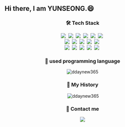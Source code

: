 <h2 align="left">Hi there, I am YUNSEONG.😄</h1>

<h3 align="center">🛠 Tech Stack</h3>

<p align="center">
<!--   <h>주요언어:</h> -->
  <img src="https://img.shields.io/badge/Python-3766AB?style=flat-square&logo=Python&logoColor=white"/></a>&nbsp 
  <img src="https://img.shields.io/badge/Java-007396?style=flat-square&logo=Java&logoColor=white"/></a>&nbsp 
  <img src="https://img.shields.io/badge/C-A8B9CC?style=flat-square&logo=C&logoColor=white"/></a>&nbsp 
  <img src="https://img.shields.io/badge/JavaScript-1e0e0e?style=flat-square&logo=JavaScript&logoColor=yellow"/></a>&nbsp
  <img src="https://img.shields.io/badge/TypeScript-blue?style=flat-square&logo=TypeScript&logoColor=white"/></a>&nbsp
  <img src="https://img.shields.io/badge/HTML5-red?style=flat-square&logo=HTML5&logoColor=white"/></a>&nbsp
  <br>
  <img src="https://img.shields.io/badge/PostgreSQL-brightgreen?style=flat-square&logo=PostgreSQL&logoColor=black"/></a>&nbsp  
  <img src="https://img.shields.io/badge/Mysql-E6B91E?style=flat-square&logo=MySql&logoColor=white"/></a>&nbsp
  <img src="https://img.shields.io/badge/React-skyblue?style=flat-square&logo=React&logoColor=white"/></a>&nbsp
  <img src="https://img.shields.io/badge/Sass-CC6699?style=flat-square&logo=Sass&logoColor=black"/></a>&nbsp
  <img src="https://img.shields.io/badge/Express-000000?style=flat-square&logo=Express&logoColor=white"/></a>&nbsp
  <br>
  <img src="https://img.shields.io/badge/Socket.io-010101?style=flat-square&logo=Socket.io&logoColor=white"/></a>&nbsp
  <img src="https://img.shields.io/badge/aws-333664?style=flat-square&logo=amazon-aws&logoColor=white"/></a>&nbsp 
  <img src="https://img.shields.io/badge/elasticsearch-005571?style=flat-square&logo=elasticsearch&logoColor=white"/></a>&nbsp
  <img src="https://img.shields.io/badge/Nodemon-76D04B?style=flat-square&logo=Nodemon&logoColor=black"/></a>&nbsp
  <img src="https://img.shields.io/badge/Node.js-339933?style=flat-square&logo=Node.js&logoColor=black"/></a>&nbsp
</p>

<h3 align="center">🔎 used programming language</h3>

<p align = "center"><img align="center" src="https://github-readme-stats.vercel.app/api/top-langs?username=ddaynew365&show_icons=true&locale=en&layout=compact" alt="ddaynew365" /></p>

<h3 align="center">💾 My History</h3>

<p align = "center">&nbsp;<img align="center" src="https://github-readme-stats.vercel.app/api?username=ddaynew365&show_icons=true&locale=en" alt="ddaynew365" /></p>



<h3 align="center">🧧 Contact me</h3>

<p align="center">
  <a href="mailto:ddaynew365@gmail.com"><img src="https://img.shields.io/badge/Gmail-d14836?style=flat-square&logo=Gmail&logoColor=white&link=viliketh1s98@naver.com"/></a>
</p>

